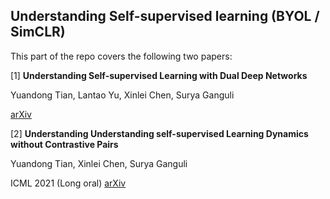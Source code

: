 ## Understanding Self-supervised learning (BYOL / SimCLR)

This part of the repo covers the following two papers:


[1] **Understanding Self-supervised Learning with Dual Deep Networks** 

Yuandong Tian, Lantao Yu, Xinlei Chen, Surya Ganguli

[arXiv](https://arxiv.org/abs/2010.00578)  

[2] **Understanding Understanding self-supervised Learning Dynamics without Contrastive Pairs** 

Yuandong Tian, Xinlei Chen, Surya Ganguli

ICML 2021 (Long oral) [arXiv](https://arxiv.org/abs/2102.06810)

